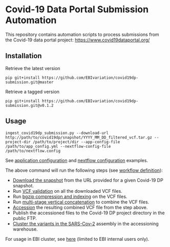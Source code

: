 # Covid-19 Data Portal Submission Automation

This repository contains automation scripts to process submissions from the Covid-19 data portal project: https://www.covid19dataportal.org/

## Installation

Retrieve the latest version
```
pip git+install https://github.com/EBIvariation/covid19dp-submission.git@master
```

Retrieve a tagged version
```
pip git+install https://github.com/EBIvariation/covid19dp-submission.git@v0.1.2
```

## Usage

``` 
ingest_covid19dp_submission.py --download-url http://path/to/covid19dp/snapshot/YYYY_MM_DD_filtered_vcf.tar.gz --project-dir /path/to/project/dir --app-config-file /path/to/app_config.yml --nextflow-config-file /path/to/nextflow.config
```

See [application configuration](covid19dp_submission/etc/example_app_config.yml) and [nextflow configuration](covid19dp_submission/etc/example_nextflow.config) examples. 

The above command will run the following steps (see [workflow definition](covid19dp_submission/nextflow/submission_workflow.nf)):

* [Download the snapshot](covid19dp_submission/steps/download_snapshot.py) from the URL provided for a given Covid-19 DP snapshot.
* Run [VCF validation](covid19dp_submission/steps/run_vcf_validator.py) on all the downloaded VCF files.
* Run [bgzip compression and indexing](covid19dp_submission/steps/bgzip_and_index_vcf.py) on the VCF files. 
* Run [multi-stage vertical concatenation](covid19dp_submission/steps/vcf_vertical_concat/run_vcf_vertical_concat_pipeline.py) to combine the VCF files.
* [Accession](covid19dp_submission/steps/accession_vcf.py) the resulting combined VCF file from the step above.
* Publish the accessioned files to the Covid-19 DP project directory in the public FTP.
* [Cluster the variants in the SARS-Cov-2](covid19dp_submission/steps/cluster_assembly.py) assembly in the accessioning warehouse.

For usage in EBI cluster, see [here](https://www.ebi.ac.uk/panda/jira/browse/EVA-2495?focusedCommentId=366472&page=com.atlassian.jira.plugin.system.issuetabpanels:comment-tabpanel#comment-366472) (limited to EBI internal users only).
